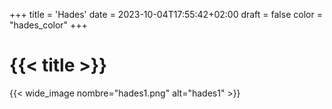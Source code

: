 +++
title = 'Hades'
date = 2023-10-04T17:55:42+02:00
draft = false
color = "hades_color"
+++
# {{< title >}}
{{< wide_image nombre="hades1.png" alt="hades1" >}}